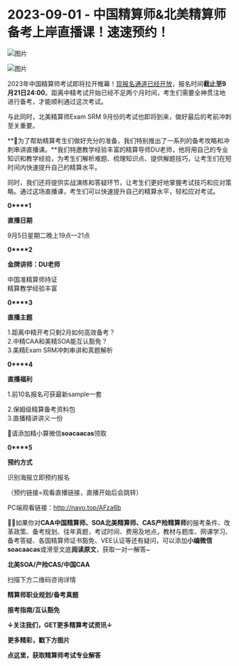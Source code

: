 # 2023-09-01 - 中国精算师&北美精算师备考上岸直播课！速速预约！

![图片](https://mmbiz.qpic.cn/mmbiz_jpg/mK3FpI9af4kg4PH3You8v1p2s4zAl35ZxNnxg0MdNmVTvH2IJcatox7FnBcNAnYE4JN8ZPBDeK1yLvRwqaptmA/640?wx_fmt=jpeg&wxfrom=5&wx_lazy=1&wx_co=1&tp=webp)

![图片](https://mmbiz.qpic.cn/mmbiz_gif/mK3FpI9af4kg4PH3You8v1p2s4zAl35ZQkpnCFrL4sxibTsCHduia44N0WRpw0ibe62rGfxowYB0ZzQROPDAlhh3Q/640?wx_fmt=gif&wxfrom=5&wx_lazy=1&tp=webp)

2023年中国精算师考试即将拉开帷幕！[现报名通道已经开放](http://mp.weixin.qq.com/s?__biz=Mzg5ODgxNDE0NQ==&mid=2247496823&idx=1&sn=2355969bdd660a514690372530bd1883&chksm=c05e6dd9f729e4cf11c073c88efe94dcfe25f3b3f0e7d527deaf1b85497903e6e5f799f2420c&scene=21#wechat_redirect)，报名时间**截止至9月21日24:00**。距离中精考试开始已经不足两个月时间，考生们需要全神贯注地进行备考，才能顺利通过这次考试。

与此同时，北美精算师Exam SRM 9月份的考试也即将到来，做好最后的考前冲刺至关重要。

**🙋为了帮助精算考生们做好充分的准备，我们特别推出了一系列的备考攻略和冲刺串讲直播课。**我们特邀教学经验丰富的精算导师DU老师，他将用自己的专业知识和教学经验，为考生们解析难题、梳理知识点、提供解题技巧，让考生们在短时间内快速提升自己的精算水平。 

同时，我们还将提供实战演练和答疑环节，让考生们更好地掌握考试技巧和应对策略。通过这场直播课，考生们可以快速提升自己的精算水平，轻松应对考试。

**0****1**

**直播日期**

9月5日星期二晚上19点—21点

**0****2**

**金牌讲师：DU老师**

中国准精算师持证  
精算教学经验丰富

**0****3**

**直播主题**

1.距离中精开考只剩2月如何高效备考？  
2.中精CAA和美精SOA能互认豁免？  
3.美精Exam SRM冲刺串讲和真题解析

**0****4**

**直播福利**

1.前10名报名可获最新sample一套

2.保姆级精算备考资料包  
3.直播精讲讲义一份

🎁请添加精小算微信**soacaacas**领取

**0****5**

**预约方式**

识别海报立即预约报名

（预约链接=观看直播链接，直播开始后会跳转）



PC端观看链接：http://navo.top/AFza6b

**💁‍♀️**如果你对**CAA中国精算师、SOA北美精算师、CAS产险精算师**的报考条件、改革政策、备考规划、往年真题，考试时间、费用及地点，教材与题库、网课学习、备考答疑、各国精算师证书豁免、VEE认证等还有疑问，可以添加**小编微信soacaacas**或滑至文底**阅读原文**，获取一对一解答~

**北美SOA/产险CAS/中国CAA**

扫描下方二维码咨询详情



**精算师职业规划/备考真题**

**报考指南/互认豁免**

**↓关注我们，GET更多精算考试资讯↓**

**更多精彩，戳下方图片**





[](http://mp.weixin.qq.com/s?__biz=Mzg5ODgxNDE0NQ==&mid=2247496095&idx=1&sn=1652ad043d7583602c430bfc3007aac3&chksm=c05e6831f729e127b771f250531ddbc5e5fa382e199b4a6f49c73a6c8a3b21102ab8fe3e879f&scene=21#wechat_redirect)

[](http://mp.weixin.qq.com/s?__biz=Mzg5ODgxNDE0NQ==&mid=2247496420&idx=1&sn=727d468d19b446ba68ba07959ee31584&chksm=c05e6b4af729e25c58c810ab61523496484cacbb4cc01c7dc22c78e4dbb72c1cf5ae72f8b0fa&scene=21#wechat_redirect)

[](http://mp.weixin.qq.com/s?__biz=Mzg5ODgxNDE0NQ==&mid=2247493501&idx=1&sn=7620e474746373a659fe5ef89fbb7cd2&chksm=c05e7ed3f729f7c511ae682b3857e983df48e50f8605ed66cb2ef2297a4871ede24978a97033&scene=21#wechat_redirect)

[](http://mp.weixin.qq.com/s?__biz=Mzg5ODgxNDE0NQ==&mid=2247485880&idx=1&sn=0ba2bf0e4451dec32a929e06b118121c&chksm=c05d9016f72a1900fe9894195b322250dec7c7456ca30c5cce94ae6819d30bc65094e2e2719d&scene=21#wechat_redirect)

[](http://mp.weixin.qq.com/s?__biz=Mzg5ODgxNDE0NQ==&mid=2247483716&idx=1&sn=e1df2885756e4f4a72d0567ffa4690bb&chksm=c05d98eaf72a11fca6a29c8eb62754a0b92898373d1de868332308fafe026d4c456fc0f4653f&scene=21#wechat_redirect)

[](http://mp.weixin.qq.com/s?__biz=Mzg5ODgxNDE0NQ==&mid=2247484305&idx=1&sn=faae400b6a109a99b390d9cf3b2e4c29&chksm=c05d9a3ff72a1329c36d211fdd502501b728c1692d079cf95ee41fd0269002f7c72cffff1ad0&scene=21#wechat_redirect)





**点这里，获取精算师考试专业解答**